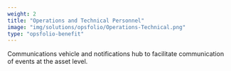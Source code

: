 ```yaml
---
weight: 2
title: "Operations and Technical Personnel"
image: "img/solutions/opsfolio/Operations-Technical.png"
type: "opsfolio-benefit"
---
```

Communications vehicle and notifications hub to facilitate communication of events at the asset level.

